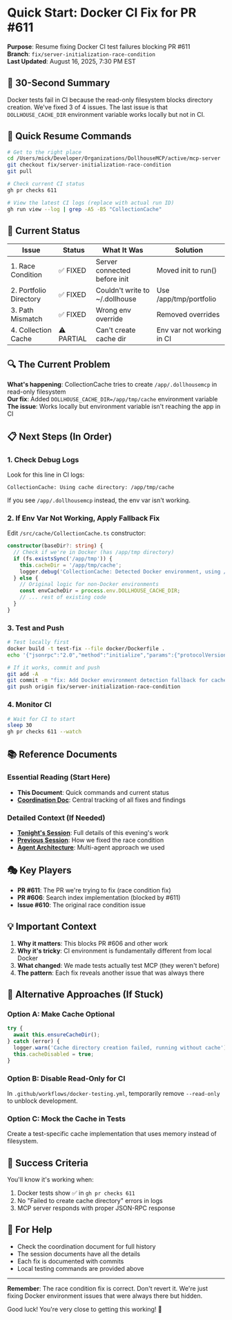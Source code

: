 # Quick Start: Docker CI Fix for PR #611

**Purpose**: Resume fixing Docker CI test failures blocking PR #611  
**Branch**: `fix/server-initialization-race-condition`  
**Last Updated**: August 16, 2025, 7:30 PM EST

## 🎯 30-Second Summary

Docker tests fail in CI because the read-only filesystem blocks directory creation. We've fixed 3 of 4 issues. The last issue is that `DOLLHOUSE_CACHE_DIR` environment variable works locally but not in CI.

## 🚀 Quick Resume Commands

```bash
# Get to the right place
cd /Users/mick/Developer/Organizations/DollhouseMCP/active/mcp-server
git checkout fix/server-initialization-race-condition
git pull

# Check current CI status
gh pr checks 611

# View the latest CI logs (replace with actual run ID)
gh run view --log | grep -A5 -B5 "CollectionCache"
```

## 📍 Current Status

| Issue | Status | What It Was | Solution |
|-------|--------|-------------|----------|
| 1. Race Condition | ✅ FIXED | Server connected before init | Moved init to run() |
| 2. Portfolio Directory | ✅ FIXED | Couldn't write to ~/.dollhouse | Use /app/tmp/portfolio |
| 3. Path Mismatch | ✅ FIXED | Wrong env override | Removed overrides |
| 4. Collection Cache | ⚠️ PARTIAL | Can't create cache dir | Env var not working in CI |

## 🔍 The Current Problem

**What's happening**: CollectionCache tries to create `/app/.dollhousemcp` in read-only filesystem  
**Our fix**: Added `DOLLHOUSE_CACHE_DIR=/app/tmp/cache` environment variable  
**The issue**: Works locally but environment variable isn't reaching the app in CI  

## 📋 Next Steps (In Order)

### 1. Check Debug Logs
Look for this line in CI logs:
```
CollectionCache: Using cache directory: /app/tmp/cache
```

If you see `/app/.dollhousemcp` instead, the env var isn't working.

### 2. If Env Var Not Working, Apply Fallback Fix

Edit `/src/cache/CollectionCache.ts` constructor:
```typescript
constructor(baseDir?: string) {
  // Check if we're in Docker (has /app/tmp directory)
  if (fs.existsSync('/app/tmp')) {
    this.cacheDir = '/app/tmp/cache';
    logger.debug('CollectionCache: Detected Docker environment, using /app/tmp/cache');
  } else {
    // Original logic for non-Docker environments
    const envCacheDir = process.env.DOLLHOUSE_CACHE_DIR;
    // ... rest of existing code
  }
}
```

### 3. Test and Push
```bash
# Test locally first
docker build -t test-fix --file docker/Dockerfile .
echo '{"jsonrpc":"2.0","method":"initialize","params":{"protocolVersion":"1.0.0","capabilities":{},"clientInfo":{"name":"test","version":"1.0.0"}},"id":1}' | docker run -i test-fix

# If it works, commit and push
git add -A
git commit -m "fix: Add Docker environment detection fallback for cache directory"
git push origin fix/server-initialization-race-condition
```

### 4. Monitor CI
```bash
# Wait for CI to start
sleep 30
gh pr checks 611 --watch
```

## 📚 Reference Documents

### Essential Reading (Start Here)
- **This Document**: Quick commands and current status
- **[Coordination Doc](./DOCKER_CI_INVESTIGATION_COORDINATION.md)**: Central tracking of all fixes and findings

### Detailed Context (If Needed)
- **[Tonight's Session](./SESSION_DOCKER_CI_DEBUG_2025_08_16_EVENING.md)**: Full details of this evening's work
- **[Previous Session](./SESSION_FIX_610_FINAL_STATUS.md)**: How we fixed the race condition
- **[Agent Architecture](./NEXT_SESSION_DOCKER_CI_DEBUG.md)**: Multi-agent approach we used

## 🎭 Key Players

- **PR #611**: The PR we're trying to fix (race condition fix)
- **PR #606**: Search index implementation (blocked by #611)
- **Issue #610**: The original race condition issue

## 💡 Important Context

1. **Why it matters**: This blocks PR #606 and other work
2. **Why it's tricky**: CI environment is fundamentally different from local Docker
3. **What changed**: We made tests actually test MCP (they weren't before)
4. **The pattern**: Each fix reveals another issue that was always there

## 🔧 Alternative Approaches (If Stuck)

### Option A: Make Cache Optional
```typescript
try {
  await this.ensureCacheDir();
} catch (error) {
  logger.warn('Cache directory creation failed, running without cache');
  this.cacheDisabled = true;
}
```

### Option B: Disable Read-Only for CI
In `.github/workflows/docker-testing.yml`, temporarily remove `--read-only` to unblock development.

### Option C: Mock the Cache in Tests
Create a test-specific cache implementation that uses memory instead of filesystem.

## 🏁 Success Criteria

You'll know it's working when:
1. Docker tests show ✅ in `gh pr checks 611`
2. No "Failed to create cache directory" errors in logs
3. MCP server responds with proper JSON-RPC response

## 🤝 For Help

- Check the coordination document for full history
- The session documents have all the details
- Each fix is documented with commits
- Local testing commands are provided above

---

**Remember**: The race condition fix is correct. Don't revert it. We're just fixing Docker environment issues that were always there but hidden.

Good luck! You're very close to getting this working! 🚀